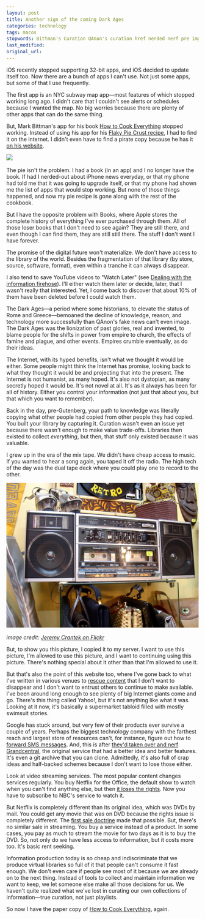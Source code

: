 ```yaml
---
layout: post
title: Another sign of the coming Dark Ages
categories: technology
tags: macos
stopwords: Bittman's Curation QAnon's curation href nerded nerf pre img
last_modified:
original_url:
---
```


iOS recently stopped supporting 32-bit apps, and iOS decided to update itself too. Now there are a bunch of apps I can't use. Not just some apps, but some of that I use frequently.

The first app is an NYC subway map app—most features of which stopped working long ago. I didn't care that I couldn't see alerts or schedules because I wanted the map. No big worries because there are plenty of other apps that can do the same thing.

But, Mark Bittman's app for his book [How to Cook Everything](https://amzn.to/3AAj3aD)  stopped working. Instead of using his app for his [Flaky Pie Crust recipe](http://www.howtocookeverything.com/recipes/flaky-piecrust), I had to find it on the internet. I didn't even have to find a pirate copy because he has it [on his website](http://www.howtocookeverything.com/recipes/flaky-piecrust).

<div class="image center">
<a target="_blank"  href="https://www.amazon.com/gp/product/1328545431/ref=as_li_tl?ie=UTF8&camp=1789&creative=9325&creativeASIN=1328545431&linkCode=as2&tag=hashbang09-20&linkId=ff697c4af7e1ecdad906526b9fde0331"><img border="0" src="//ws-na.amazon-adsystem.com/widgets/q?_encoding=UTF8&MarketPlace=US&ASIN=1328545431&ServiceVersion=20070822&ID=AsinImage&WS=1&Format=_SL250_&tag=hashbang09-20" ></a>
</div>

The pie isn't the problem. I had a book (in an app) and I no longer have the book. If had I nerded-out about iPhone news everyday, or that my phone had told me that it was going to upgrade itself, or that my phone had shown me the list of apps that would stop working. But none of those things happened, and now my pie recipe is gone along with the rest of the cookbook.

But I have the opposite problem with Books, where Apple stores the complete history of everything I've ever purchased through them. All of those loser books that I don't need to see again? They are still there, and even though I can find them, they are still still there. The stuff I don't want I have forever.

The promise of the digital future won't materialize. We don't have access to the library of the world. Besides the fragmentation of that library (by store, source, software, format), even within a tranche it can always disappear.

I also tend to save YouTube videos to "Watch Later" (see [Dealing with the information firehose](https://briandfoy.github.io/dealing-with-the-information-firehose/)). I'll either watch them later or decide, later, that I wasn't really that interested. Yet, I come back to discover that about 10% of them have been deleted before I could watch them.

The Dark Ages—a period where some historians, to elevate the status of Rome and Greece—bemoaned the decline of knowledge, reason, and technology more successfully than QAnon's fake news can't even image. The Dark Ages was the lionization of past glories, real and invented, to blame people for the shifts in power from empire to church, the effects of famine and plague, and other events. Empires crumble eventually, as do their ideas.

The Internet, with its hyped benefits, isn't what we thought it would be either. Some people might think the Internet has promise, looking back to what they thought it would be and projecting that into the present. The Internet is not humanist, as many hoped. It's also not dystopian, as many secretly hoped it would be. It's not novel at all. It's as it always has been for all of history. Either you control your information (not just that about you, but that which you want to remember).

Back in the day, pre-Gutenberg, your path to knowledge was literally copying what other people had copied from other people they had copied. You built your library by capturing it. Curation wasn't even an issue yet because there wasn't enough to make value trade-offs. Libraries then existed to collect *everything*, but then, that stuff only existed because it was valuable.

I grew up in the era of the mix tape. We didn't have cheap access to music. If you wanted to hear a song again, you taped it off the radio. The high tech of the day was the dual tape deck where you could play one to record to the other.

![](/images/boombox.jpg)

*image credit: [Jeremy Crantek on Flickr](https://www.flickr.com/photos/deucer/255843395/in/photolist-oBgk2-21KaB4P-3go9k-geZMB-ktmZy-ZoGXMZ-2Uh9Lv-aStewe-cnKGV-5jnS5m-9nWm6X-5PFYRA-F1srg-9qc7Sx-e37JHq-4BBNo-7LP7Ur-9DYpN-aCWLS-c8frDS-pPuXWZ-65iJUA-2aPPQS8-92xNqT-95tpFj-i7ts1-6UWSsC-9Pf3R-9nZoRy-2JJNSG-8VdZ7A-w6j3j-k1dVn-3KgayG-6JDMNJ-9ukDmo-8LcxsP-9UXpmo-bC23Jq-bhEWdx-5tACnp-985z4P-bj9LJ2-bQVHnp-4HMMtq-bC23Fb-bQVJ5t-bQVJhi-bQVHEv-bQVJdK)*

But, to show you this picture, I copied it to my server. I want to use this picture, I'm allowed to use this picture, and I want to continuing using this picture. There's nothing special about it other than that I'm allowed to use it.

But that's also the point of this website too, where I've gone back to what I've written in various venues to [rescue content](https://briandfoy.github.io/tag/rescued-content/) that I don't want to disappear and I don't want to entrust others to continue to make available. I've been around long enough to see plenty of big Internet giants come and go. There's this thing called Yahoo!, but it's not anything like what it was. Looking at it now, it's basically a supermarket tabloid filled with mostly swimsuit stories.

Google has stuck around, but very few of their products ever survive a couple of years. Perhaps the biggest technology company with the farthest reach and largest store of resources can't, for instance, figure out how to [forward SMS messages](https://www.engadget.com/one-of-google-voices-best-features-is-going-away-092145507.html). And, this is after [they'd taken over and nerf Grandcentral](https://techcrunch.com/2007/06/24/google-to-acquire-grand-central-for-50-million/), the original service that had a better idea and better features. It's even a git archive that you can clone. Admittedly, it's also full of crap ideas and half-backed schemes because I don't want to lose those either.

Look at video streaming services. The most popular content changes services regularly. You buy Netflix for the Office, the default show to watch when you can't find anything else, but then [it loses the rights](https://www.theverge.com/2020/12/14/22174856/the-office-netflix-peacock-streaming). Now you have to subscribe to NBC's service to watch it.

But Netflix is completely different than its original idea, which was DVDs by mail. You could get any movie that was on DVD because the rights issue is completely different. The [first sale doctrine](https://www.law.cornell.edu/uscode/text/17/109) made that possible. But, there's no similar sale in streaming. You buy a service instead of a product. In some cases, you pay as much to stream the movie for two days as it is to buy the DVD. So, not only do we have less access to information, but it costs more too. It's basic rent seeking.

Information production today is so cheap and indiscriminate that we produce virtual libraries so full of it that people can't consume it fast enough. We don't even care if people see most of it because we are already on to the next thing. Instead of tools to collect and maintain information we want to keep, we let someone else make all those decisions for us. We haven't quite realized what we've lost in curating our own collections of information—true curation, not just playlists.

So now I have the paper copy of [How to Cook Everything](https://amzn.to/3AAj3aD), again.







